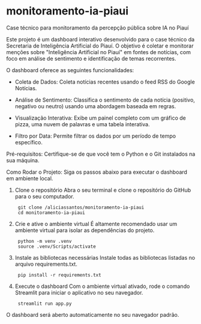 # monitoramento-ia-piaui
Case técnico para monitoramento da percepção pública sobre IA no Piauí

Este projeto é um dashboard interativo desenvolvido para o case técnico da Secretaria de Inteligência Artificial do Piauí. O objetivo é coletar e monitorar menções sobre "Inteligência Artificial no Piauí" em fontes de notícias, com foco em análise de sentimento e identificação de temas recorrentes.

O dashboard oferece as seguintes funcionalidades:

* Coleta de Dados: Coleta notícias recentes usando o feed RSS do Google   Notícias.

* Análise de Sentimento: Classifica o sentimento de cada notícia (positivo, negativo ou neutro) usando uma abordagem baseada em regras.

* Visualização Interativa: Exibe um painel completo com um gráfico de pizza, uma nuvem de palavras e uma tabela interativa.

* Filtro por Data: Permite filtrar os dados por um período de tempo específico.


Pré-requisitos:
Certifique-se de que você tem o Python e o Git instalados na sua máquina.

Como Rodar o Projeto:
Siga os passos abaixo para executar o dashboard em ambiente local.

1. Clone o repositório
Abra o seu terminal e clone o repositório do GitHub para o seu computador.

        git clone /aliciassantos/monitoramento-ia-piaui
        cd monitoramento-ia-piaui

2. Crie e ative o ambiente virtual
É altamente recomendado usar um ambiente virtual para isolar as dependências do projeto.

        python -m venv .venv
        source .venv/Scripts/activate

3. Instale as bibliotecas necessárias
Instale todas as bibliotecas listadas no arquivo requirements.txt.

        pip install -r requirements.txt

4. Execute o dashboard
Com o ambiente virtual ativado, rode o comando Streamlit para iniciar o aplicativo no seu navegador.

        streamlit run app.py

O dashboard será aberto automaticamente no seu navegador padrão.
